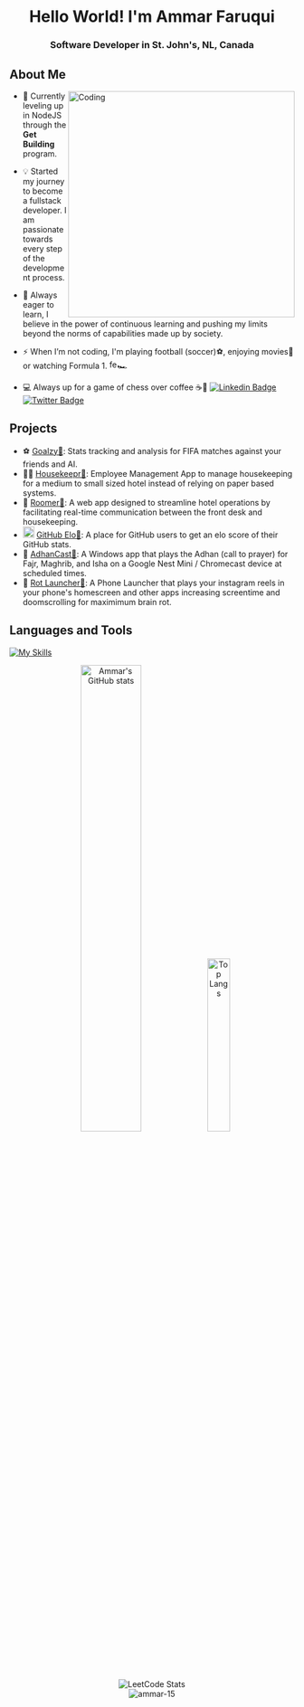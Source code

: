<h1 align="center">Hello World! I'm Ammar Faruqui</h1>  
<h3 align="center">Software Developer in St. John's, NL, Canada</h3>

## About Me
<img align="right" style="margin: 20px border-radius:10px;" alt="Coding" width="400" src="https://github.com/user-attachments/assets/ea7edfeb-691f-4099-8edf-ea80230b1917">

- 🚀 Currently leveling up in NodeJS through the **Get Building** program.
  
- 💡 Started my journey to become a fullstack developer. I am passionate towards every step of the development process.
  
- 🧠 Always eager to learn, I believe in the power of continuous learning and pushing my limits beyond the norms of capabilities made up by society.

- ⚡ When I’m not coding, I'm playing football (soccer)⚽, enjoying movies🍿 or watching Formula 1. <a href="https://emoji.gg/emoji/ferrari"><img src="https://cdn3.emoji.gg/emojis/ferrari.png" width="14px" height="16px" alt="ferrari"></a>🏎️

- 💻 Always up for a game of chess over coffee ☕️🫶   [![Linkedin Badge](https://img.shields.io/badge/LinkedIn-0077B5?style=for-the-badge&logo=linkedin&logoColor=white)](https://www.linkedin.com/in/ammarfaruqui/)
  [![Twitter Badge](https://img.shields.io/badge/X-000000?style=for-the-badge&logo=x&logoColor=white)](https://x.com/ammar_tsx/highlights)


## Projects

- ⚽ [Goalzy🔗](https://github.com/ammar-15/fifa-tracker-frontend): Stats tracking and analysis for FIFA matches against your friends and AI.
- 👨‍💻 [Housekeepr🔗](https://housekeepr.vercel.app/): Employee Management App to manage housekeeping for a medium to small sized hotel instead of relying on paper based systems.
- 🏨 [Roomer🔗](https://roomer1-demo.web.app/): A web app designed to streamline hotel operations by facilitating real-time communication between the front desk and housekeeping.
- <img src="https://github.com/user-attachments/assets/12043846-5995-41e3-a6f2-693aa19f4eb8" alt="react" width="20" margin='0'/> [GitHub Elo🔗](https://githubelo.web.app/): A place for GitHub users to get an elo score of their GitHub stats.
- 🌙 [AdhanCast🔗](https://github.com/ammar-15/AdhanCast): A Windows app that plays the Adhan (call to prayer) for Fajr, Maghrib, and Isha on a Google Nest Mini / Chromecast device at scheduled times.
- 📱 [Rot Launcher🔗](https://github.com/PranayBolem/InstaReelsLauncher): A Phone Launcher that plays your instagram reels in your phone's homescreen and other apps increasing screentime and doomscrolling for maximimum brain rot.


## Languages and Tools

<p align="left">

  [![My Skills](https://skillicons.dev/icons?i=react,ts,nodejs,tailwind,py,postman,sqlite,firebase,express,bootstrap,js,html,css,flask)](https://skillicons.dev)
 
</p>


<div align="center">
  <img src="https://github-readme-stats.vercel.app/api?username=ammar-15&show_icons=true&theme=synthwave" alt="Ammar's GitHub stats" width="46%"/>
  <img src="https://github-readme-stats.vercel.app/api/top-langs?username=ammar-15&show_icons=true&theme=tokyonight&locale=en&layout=compact" alt="Top Langs" width="28%"/>
</div>

<div align="center">
  <img src="https://leetcard.jacoblin.cool/ammukuul15?theme=dark&ext=activity" alt="LeetCode Stats" />
</div>
<div align="center">
  <img align="center" src="https://streak-stats.demolab.com?user=ammar-15&theme=merko" alt="ammar-15" />
</div>
